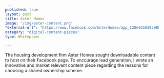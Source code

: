 ```yaml
---
published: true
layout: post
title: Aster Homes
image: "/img/aster-content.png"
"external-url": "https://www.facebook.com/AsterHomes/app_128692583959808"
category: "digital-content-pieces"
type: Whitepaper

---
```


The housing development firm Aster Homes sought downloadable content to host on their Facebook page. To encourage lead generation, I wrote an innovative and market relevant content piece regarding the reasons for choosing a shared ownership scheme. 
